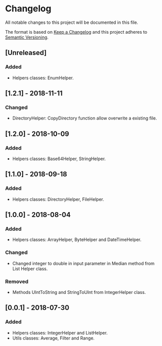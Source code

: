 # Changelog
All notable changes to this project will be documented in this file.

The format is based on [Keep a Changelog](http://keepachangelog.com/en/1.0.0/)
and this project adheres to [Semantic Versioning](http://semver.org/spec/v2.0.0.html).

## [Unreleased]
### Added
- Helpers classes: EnumHelper.

## [1.2.1] - 2018-11-11
### Changed
- DirectoryHelper: CopyDirectory function allow overwrite a existing file.

## [1.2.0] - 2018-10-09
### Added
- Helpers classes: Base64Helper, StringHelper.

## [1.1.0] - 2018-09-18
### Added
- Helpers classes: DirectoryHelper, FileHelper.

## [1.0.0] - 2018-08-04
### Added
- Helpers classes: ArrayHelper, ByteHelper and DateTimeHelper.

### Changed
- Changed integer to double in input parameter in Median method from List Helper class.

### Removed
- Methods UIntToString and StringToUInt from IntegerHelper class.

## [0.0.1] - 2018-07-30
### Added
- Helpers classes: IntegerHelper and ListHelper.
- Utils classes: Average, Filter and Range.
